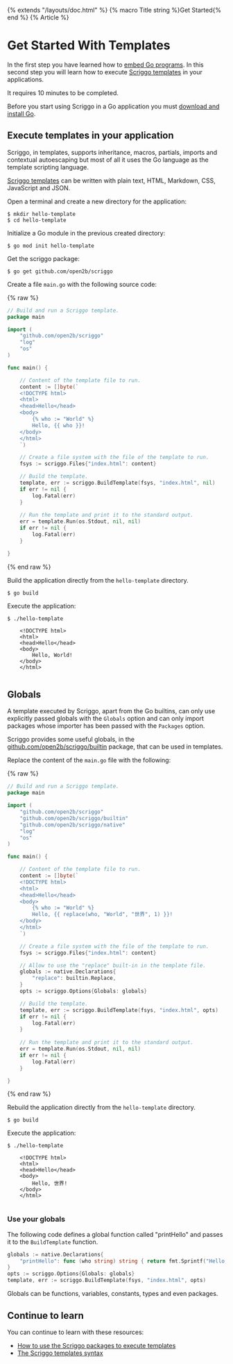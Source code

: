 {% extends "/layouts/doc.html" %}
{% macro Title string %}Get Started{% end %}
{% Article %}

# Get Started With Templates

In the first step you have learned how to <a href="/get-started">embed Go programs</a>.
In this second step you will learn how to execute [Scriggo templates](/templates) in your applications.

It requires 10 minutes to be completed.

Before you start using Scriggo in a Go application you must <a href="https://golang.org/dl/">download and install Go</a>.

## Execute templates in your application

Scriggo, in templates, supports inheritance, macros, partials, imports and contextual autoescaping but most of all it
uses the Go language as the template scripting language. 

[Scriggo templates](/templates) can be written with plain text, HTML, Markdown, CSS, JavaScript and JSON.

Open a terminal and create a new directory for the application: 

```shell
$ mkdir hello-template
$ cd hello-template
```

Initialize a Go module in the previous created directory:

```shell
$ go mod init hello-template
```

Get the scriggo package:

```shell
$ go get github.com/open2b/scriggo
```

Create a file `main.go` with the following source code:

{% raw %}
```go
// Build and run a Scriggo template.
package main

import (
    "github.com/open2b/scriggo"
    "log"
    "os"
)

func main() {

    // Content of the template file to run.
    content := []byte(`
    <!DOCTYPE html>
    <html>
    <head>Hello</head> 
    <body>
        {% who := "World" %}
        Hello, {{ who }}!
    </body>
    </html>
    `)

    // Create a file system with the file of the template to run.
    fsys := scriggo.Files{"index.html": content}

    // Build the template.
    template, err := scriggo.BuildTemplate(fsys, "index.html", nil)
    if err != nil {
        log.Fatal(err)
    }
 
    // Run the template and print it to the standard output.
    err = template.Run(os.Stdout, nil, nil)
    if err != nil {
        log.Fatal(err)
    }

}
```
{% end raw %}

Build the application directly from the `hello-template` directory.

```shell
$ go build
```

Execute the application:

```shell
$ ./hello-template

    <!DOCTYPE html>
    <html>
    <head>Hello</head> 
    <body>
        Hello, World!
    </body>
    </html>
 
```

## Globals

A template executed by Scriggo, apart from the Go builtins, can only use explicitly passed globals with the `Globals`
option and can only import packages whose importer has been passed with the `Packages` option.

Scriggo provides some useful globals, in the <a href="https://pkg.go.dev/github.com/open2b/scriggo/builtin">github.com/open2b/scriggo/builtin</a>
package, that can be used in templates.

Replace the content of the `main.go` file with the following:

{% raw %}
```go
// Build and run a Scriggo template.
package main

import (
    "github.com/open2b/scriggo"
    "github.com/open2b/scriggo/builtin"
    "github.com/open2b/scriggo/native"
    "log"
    "os"
)

func main() {

    // Content of the template file to run.
    content := []byte(`
    <!DOCTYPE html>
    <html>
    <head>Hello</head> 
    <body>
        {% who := "World" %}
        Hello, {{ replace(who, "World", "世界", 1) }}!
    </body>
    </html>
    `)

    // Create a file system with the file of the template to run.
    fsys := scriggo.Files{"index.html": content}

    // Allow to use the "replace" built-in in the template file.
    globals := native.Declarations{
        "replace": builtin.Replace,
    }
    opts := scriggo.Options{Globals: globals}

    // Build the template.
    template, err := scriggo.BuildTemplate(fsys, "index.html", opts)
    if err != nil {
        log.Fatal(err)
    }
 
    // Run the template and print it to the standard output.
    err = template.Run(os.Stdout, nil, nil)
    if err != nil {
        log.Fatal(err)
    }

}
```
{% end raw %}

Rebuild the application directly from the `hello-template` directory.

```shell
$ go build
```

Execute the application:

```shell
$ ./hello-template

    <!DOCTYPE html>
    <html>
    <head>Hello</head> 
    <body>
        Hello, 世界!
    </body>
    </html>
 
```

### Use your globals

The following code defines a global function called "printHello" and passes it to the `BuildTemplate` function.

```go
globals := native.Declarations{
    "printHello": func (who string) string { return fmt.Sprintf("Hello, %s!", who) },
}
opts := scriggo.Options{Globals: globals}
template, err := scriggo.BuildTemplate(fsys, "index.html", opts)
```

Globals can be functions, variables, constants, types and even packages.

## Continue to learn

You can continue to learn with these resources:

* [How to use the Scriggo packages to execute templates](/how-to-use)
* [The Scriggo templates syntax](/templates)
